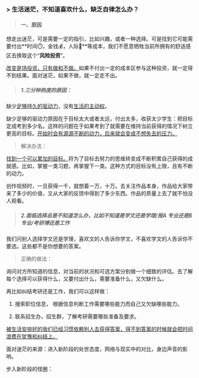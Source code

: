### > 生活迷茫，不知道喜欢什么，缺乏自律怎么办？



> #### 一、原因

想走出迷茫，可是需要一定的指引，比如兴趣，或者一种选择。可是找到它可能需要付出**时间⏱️，金钱💰，人际🤝**等成本，我们不愿意牺牲当前所拥有的舒适感区去换取这个“**风险投资**”。

[改变是场投资，只有做和不做。]()如果不付出一定的成本区参与这种投资，就一定得不到结果。面对迷茫，如果不做，就一定走不出。

> ##### 1.三分钟热度的原因：

缺少[足够持久的驱动力]()，没有[生活的主动权]()。

缺少足够的驱动力原因在于目标太大或者太远，付出太多，收获太少学生：把目标定成考到多少名。这样的问题在于如果考到了就需要在维持当前获得的情况下树立更高的目标。[开始时会有源源不断的动力，后来就会变成不想失去的压力。]()

> 解决办法：

[找到一个可以累加的目标。]()将为了目标去努力的思维转变成不断积累自己获得的成就感。比如，掌握一类习题，再掌握下一类。这种方式的目标没有上限，且有不断的动力。

创作视频时，一旦获得一千，就想着一万，十万。去关注作品本身，作品给大家带来了多少的价值，又从大家的反馈中得到了多少东西。作品的质量上去了就不怕没人观看。

> ##### 2.面临选择总是不知道怎么办，比如不知道是学文还是学理/报A 专业还是B 专业/考研博还是工作

我们问别人选择学文还是学理，喜欢文的人告诉你学文，不喜欢学文的人告诉你不要选。这些都不是你想要的答案。

> 正确的做法：

询问对方所知道的信息，对当前的状况和可选方案分别做一个细致的评估。去了解每个选择可以获得什么，又要付出什么，需要准备什么，又欠缺什么。

再比如纠结考研还是工作，我们可以这样做：

1. 搜索职位信息， 根据信息判断工作需要哪些能力而自己又欠缺哪些能力。

2. 联系招生办，招生群，了解考研需要哪些准备及要求。

[被生活安排好的我们已经习惯依赖别人去获得答案，得不到答案的时候就会把时间浪费在犹豫和纠结上。]()

面对迷茫的来源：进入新阶段的处世态度，网络与现实中的对比，身边声音的影响。

步入新阶段的怪圈：

